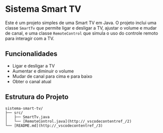 # Sistema Smart TV

Este é um projeto simples de uma Smart TV em Java. O projeto inclui uma classe `SmartTv` que permite ligar e desligar a TV, ajustar o volume e mudar de canal, e uma classe `RemoteControl` que simula o uso do controle remoto para interagir com a TV.

## Funcionalidades

- Ligar e desligar a TV
- Aumentar e diminuir o volume
- Mudar de canal para cima e para baixo
- Obter o canal atual

## Estrutura do Projeto

```plaintext
sistema-smart-tv/
├── src/
│   ├── SmartTv.java
│   └── [RemoteControl.java](http://_vscodecontentref_/2)
└── [README.md](http://_vscodecontentref_/3)

